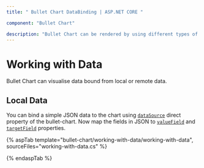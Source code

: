 ```yaml
---
title: " Bullet Chart DataBinding | ASP.NET CORE "

component: "Bullet Chart"

description: "Bullet Chart can be rendered by using different types of data source. They are called local data, remote data. "
---
```


# Working with Data

Bullet Chart can visualise data bound from local or remote data.

## Local Data

You can bind a simple JSON data to the chart using
[`dataSource`](../api/bullet-chart/) direct property of the bullet-chart. Now map the fields in
JSON to [`valueField`](https://help.syncfusion.com/cr/aspnetcore-js2/Syncfusion.EJ2.Charts.BulletChartBuilder.html) and [`targetField`](https://help.syncfusion.com/cr/aspnetcore-js2/Syncfusion.EJ2.Charts.BulletChartBuilder.html) properties.

{% aspTab template="bullet-chart/working-with-data/working-with-data", sourceFiles="working-with-data.cs" %}

{% endaspTab %}